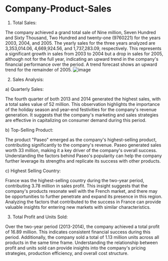 # Company-Product-Sales
1. Total Sales:

The company achieved a grand total sale of Nine million, Seven Hundred and Sixty Thousand, Two Hundred and twenty-one (9760221) for the years 2003, 2004, and 2005. The yearly sales for the three years analyzed are 3,353,014.06, 4,669,924.56, and 1,737,283.09, respectively. This represents a significant growth in sales from 2003 to 2004 but a drop in sales for 2005, although not for the full year, indicating an upward trend in the company's financial performance over the period. A trend forecast shows an upward trend for the remainder of 2005.
![image](https://github.com/StanLi01/Company-Product-Sales/assets/113431822/38e2c223-203b-45ce-9e85-ca74525e5070)


2. Sales Analysis:

a) Quarterly Sales:

The fourth quarter of both 2013 and 2014 generated the highest sales, with a total sales value of 52 million. This observation highlights the importance of the holiday season and year-end festivities for the company's revenue generation. It suggests that the company's marketing and sales strategies are effective in capitalizing on consumer demand during this period.

b) Top-Selling Product:

The product "Paseo" emerged as the company's highest-selling product, contributing significantly to the company's revenue. Paseo generated sales worth 33 million, making it a key driver of the company's overall success. Understanding the factors behind Paseo's popularity can help the company further leverage its strengths and replicate its success with other products.

c) Highest Selling Country:

France was the highest-selling country during the two-year period, contributing 3.78 million in sales profit. This insight suggests that the company's products resonate well with the French market, and there may be opportunities to further penetrate and expand its presence in this region. Analyzing the factors that contributed to the success in France can provide valuable insights for entering new markets with similar characteristics.

3. Total Profit and Units Sold:

Over the two-year period (2013-2014), the company achieved a total profit of 16.89 million. This indicates consistent financial success during this period. Additionally, the company sold a total of 1.13 million units across all products in the same time frame. Understanding the relationship between profit and units sold can provide insights into the company's pricing strategies, production efficiency, and overall cost structure.
